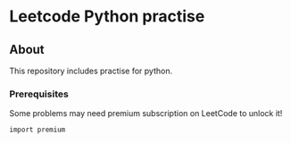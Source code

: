 # Leetcode Python practise

## About

This repository includes practise for python.

### Prerequisites

Some problems may need premium subscription on LeetCode to unlock it!

```
import premium
```
